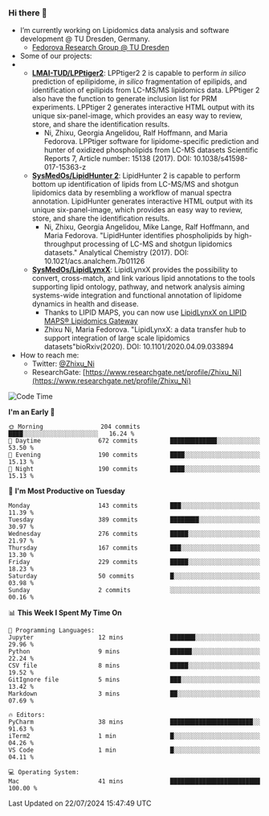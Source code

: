 ### Hi there 👋

- I’m currently working on Lipidomics data analysis and software development @ TU Dresden, Germany.
  + [Fedorova Research Group @ TU Dresden](https://tu-dresden.de/med/mf/zml/forschungsgruppen/fedorova/mitarbeiter-innen-der-fedorova-gruppe)
- Some of our projects:
- + **[LMAI-TUD/LPPtiger2](https://github.com/LMAI-TUD/lpptiger2)**: LPPtiger2 2 is capable to perform *in silico* prediction of epilipidome, *in silico* fragmentation of epilipids, and identification of epilipids from LC-MS/MS lipidomics data. LPPtiger 2 also have the function to generate inclusion list for PRM experiments. LPPtiger 2 generates interactive HTML output with its unique six-panel-image, which provides an easy way to review, store, and share the identification results. 
    * Ni, Zhixu, Georgia Angelidou, Ralf Hoffmann, and Maria Fedorova. LPPtiger software for lipidome-specific prediction and hunter of oxidized phospholipids from LC-MS datasets Scientific Reports 7, Article number: 15138 (2017). DOI: 10.1038/s41598-017-15363-z
  + **[SysMedOs/LipidHunter 2](https://github.com/SysMedOs/lipidhunter)**: LipidHunter 2 is capable to perform bottom up identification of lipids from LC-MS/MS and shotgun lipidomics data by resembling a workflow of manual spectra annotation. LipidHunter generates interactive HTML output with its unique six-panel-image, which provides an easy way to review, store, and share the identification results. 
    * Ni, Zhixu, Georgia Angelidou, Mike Lange, Ralf Hoffmann, and Maria Fedorova. "LipidHunter identifies phospholipids by high-throughput processing of LC-MS and shotgun lipidomics datasets." Analytical Chemistry (2017). DOI: 10.1021/acs.analchem.7b01126
  + **[SysMedOs/LipidLynxX](https://github.com/SysMedOs/LipidLynxX)**: LipidLynxX provides the possibility to convert, cross-match, and link various lipid annotations to the tools supporting lipid ontology, pathway, and network analysis aiming systems-wide integration and functional annotation of lipidome dynamics in health and disease.
    * Thanks to LIPID MAPS, you can now use [LipidLynxX on LIPID MAPS® Lipidomics Gateway](http://lipidmaps.org/lipidlynxx/)
    * Zhixu Ni, Maria Fedorova. "LipidLynxX: a data transfer hub to support integration of large scale lipidomics datasets"bioRxiv(2020). DOI: 10.1101/2020.04.09.033894
- How to reach me:
  + Twitter: [@Zhixu_Ni](https://twitter.com/Zhixu_Ni)
  + ResearchGate: [https://www.researchgate.net/profile/Zhixu_Ni](https://www.researchgate.net/profile/Zhixu_Ni)

<!--START_SECTION:waka-->
![Code Time](http://img.shields.io/badge/Code%20Time-2%2C135%20hrs%201%20min-blue)

**I'm an Early 🐤** 

```text
🌞 Morning                204 commits         ████░░░░░░░░░░░░░░░░░░░░░   16.24 % 
🌆 Daytime                672 commits         █████████████░░░░░░░░░░░░   53.50 % 
🌃 Evening                190 commits         ████░░░░░░░░░░░░░░░░░░░░░   15.13 % 
🌙 Night                  190 commits         ████░░░░░░░░░░░░░░░░░░░░░   15.13 % 
```
📅 **I'm Most Productive on Tuesday** 

```text
Monday                   143 commits         ███░░░░░░░░░░░░░░░░░░░░░░   11.39 % 
Tuesday                  389 commits         ████████░░░░░░░░░░░░░░░░░   30.97 % 
Wednesday                276 commits         █████░░░░░░░░░░░░░░░░░░░░   21.97 % 
Thursday                 167 commits         ███░░░░░░░░░░░░░░░░░░░░░░   13.30 % 
Friday                   229 commits         █████░░░░░░░░░░░░░░░░░░░░   18.23 % 
Saturday                 50 commits          █░░░░░░░░░░░░░░░░░░░░░░░░   03.98 % 
Sunday                   2 commits           ░░░░░░░░░░░░░░░░░░░░░░░░░   00.16 % 
```


📊 **This Week I Spent My Time On** 

```text
💬 Programming Languages: 
Jupyter                  12 mins             ███████░░░░░░░░░░░░░░░░░░   29.96 % 
Python                   9 mins              ██████░░░░░░░░░░░░░░░░░░░   22.24 % 
CSV file                 8 mins              █████░░░░░░░░░░░░░░░░░░░░   19.52 % 
GitIgnore file           5 mins              ███░░░░░░░░░░░░░░░░░░░░░░   13.42 % 
Markdown                 3 mins              ██░░░░░░░░░░░░░░░░░░░░░░░   07.69 % 

🔥 Editors: 
PyCharm                  38 mins             ███████████████████████░░   91.63 % 
iTerm2                   1 min               █░░░░░░░░░░░░░░░░░░░░░░░░   04.26 % 
VS Code                  1 min               █░░░░░░░░░░░░░░░░░░░░░░░░   04.11 % 

💻 Operating System: 
Mac                      41 mins             █████████████████████████   100.00 % 
```


 Last Updated on 22/07/2024 15:47:49 UTC
<!--END_SECTION:waka-->
